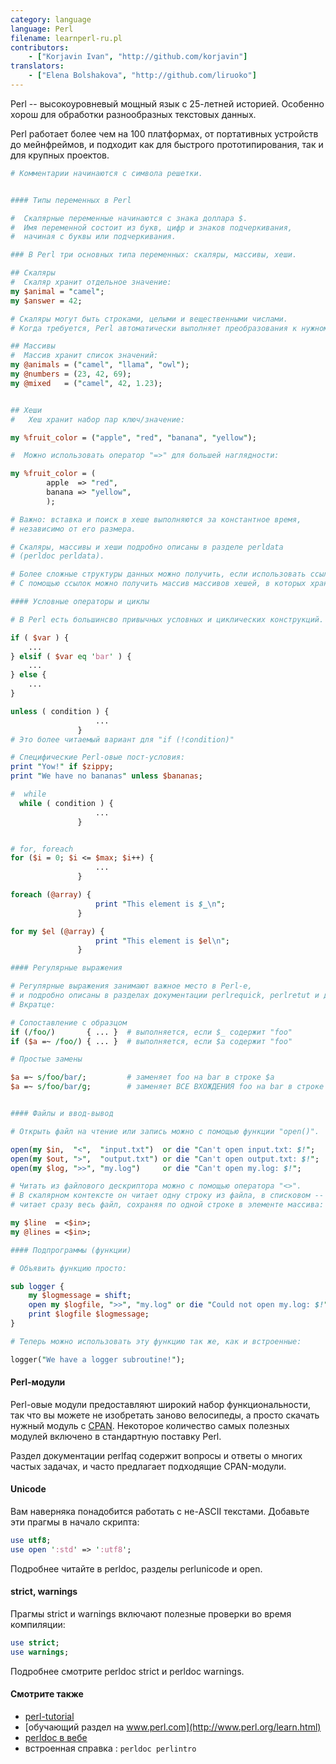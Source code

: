 ```yaml
---
category: language
language: Perl
filename: learnperl-ru.pl
contributors:
    - ["Korjavin Ivan", "http://github.com/korjavin"]
translators:
    - ["Elena Bolshakova", "http://github.com/liruoko"]
---
```


Perl -- высокоуровневый мощный язык с 25-летней историей.
Особенно хорош для обработки разнообразных текстовых данных.

Perl работает более чем на 100 платформах, от портативных устройств
до мейнфреймов, и подходит как для быстрого прототипирования,
так и для крупных проектов.

```perl
# Комментарии начинаются с символа решетки.


#### Типы переменных в Perl

#  Скалярные переменные начинаются с знака доллара $.
#  Имя переменной состоит из букв, цифр и знаков подчеркивания,
#  начиная с буквы или подчеркивания.

### В Perl три основных типа переменных: скаляры, массивы, хеши.

## Скаляры
#  Скаляр хранит отдельное значение:
my $animal = "camel";
my $answer = 42;

# Скаляры могут быть строками, целыми и вещественными числами.
# Когда требуется, Perl автоматически выполняет преобразования к нужному типу.

## Массивы
#  Массив хранит список значений:
my @animals = ("camel", "llama", "owl");
my @numbers = (23, 42, 69);
my @mixed   = ("camel", 42, 1.23);


## Хеши
#   Хеш хранит набор пар ключ/значение:

my %fruit_color = ("apple", "red", "banana", "yellow");

#  Можно использовать оператор "=>" для большей наглядности:

my %fruit_color = (
        apple  => "red",
        banana => "yellow",
        );

# Важно: вставка и поиск в хеше выполняются за константное время,
# независимо от его размера.

# Скаляры, массивы и хеши подробно описаны в разделе perldata
# (perldoc perldata).

# Более сложные структуры данных можно получить, если использовать ссылки.
# С помощью ссылок можно получить массив массивов хешей, в которых хранятся другие хеши.

#### Условные операторы и циклы

# В Perl есть большинсво привычных условных и циклических конструкций.

if ( $var ) {
    ...
} elsif ( $var eq 'bar' ) {
    ...
} else {
    ...
}

unless ( condition ) {
                   ...
               }
# Это более читаемый вариант для "if (!condition)"

# Специфические Perl-овые пост-условия:
print "Yow!" if $zippy;
print "We have no bananas" unless $bananas;

#  while
  while ( condition ) {
                   ...
               }


# for, foreach
for ($i = 0; $i <= $max; $i++) {
                   ...
               }

foreach (@array) {
                   print "This element is $_\n";
               }

for my $el (@array) {
                   print "This element is $el\n";
               }

#### Регулярные выражения

# Регулярные выражения занимают важное место в Perl-е,
# и подробно описаны в разделах документации perlrequick, perlretut и других.
# Вкратце:

# Сопоставление с образцом
if (/foo/)       { ... }  # выполняется, если $_ содержит "foo"
if ($a =~ /foo/) { ... }  # выполняется, если $a содержит "foo"

# Простые замены

$a =~ s/foo/bar/;         # заменяет foo на bar в строке $a
$a =~ s/foo/bar/g;        # заменяет ВСЕ ВХОЖДЕНИЯ foo на bar в строке $a


#### Файлы и ввод-вывод

# Открыть файл на чтение или запись можно с помощью функции "open()".

open(my $in,  "<",  "input.txt")  or die "Can't open input.txt: $!";
open(my $out, ">",  "output.txt") or die "Can't open output.txt: $!";
open(my $log, ">>", "my.log")     or die "Can't open my.log: $!";

# Читать из файлового дескриптора можно с помощью оператора "<>".
# В скалярном контексте он читает одну строку из файла, в списковом --
# читает сразу весь файл, сохраняя по одной строке в элементе массива:

my $line  = <$in>;
my @lines = <$in>;

#### Подпрограммы (функции)

# Объявить функцию просто:

sub logger {
    my $logmessage = shift;
    open my $logfile, ">>", "my.log" or die "Could not open my.log: $!";
    print $logfile $logmessage;
}

# Теперь можно использовать эту функцию так же, как и встроенные:

logger("We have a logger subroutine!");
```

#### Perl-модули

Perl-овые модули предоставляют широкий набор функциональности,
так что вы можете не изобретать заново велосипеды, а просто скачать
нужный модуль с [CPAN](http://www.cpan.org/).
Некоторое количество самых полезных модулей включено в стандартную
поставку Perl.

Раздел документации perlfaq содержит вопросы и ответы о многих частых
задачах, и часто предлагает подходящие CPAN-модули.


#### Unicode

Вам наверняка понадобится работать с не-ASCII текстами.
Добавьте эти прагмы в начало скрипта:

```perl
use utf8;
use open ':std' => ':utf8';
```

Подробнее читайте в perldoc, разделы perlunicode и open.


#### strict, warnings

Прагмы strict и warnings включают полезные проверки во время компиляции:

```perl
use strict;
use warnings;
```

Подробнее смотрите perldoc strict и perldoc warnings.


#### Смотрите также

 - [perl-tutorial](http://perl-tutorial.org/)
 - [обучающий раздел на www.perl.com](http://www.perl.org/learn.html)
 - [perldoc в вебе](http://perldoc.perl.org/)
 - встроенная справка : `perldoc perlintro`
